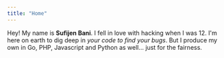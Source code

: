 ```yaml
---
title: "Home"
---
```


Hey! My name is **Sufijen Bani**. I fell in love with hacking when I was 12. I'm here on earth to dig deep in *your code
to find your bugs*. But I produce my own in Go, PHP, Javascript and Python as well... just for the fairness.
